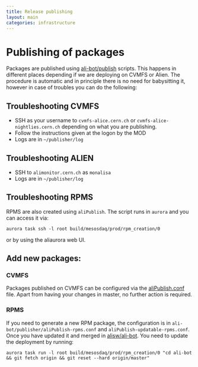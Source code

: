 ```yaml
---
title: Release publishing
layout: main
categories: infrastructure
---
```

# Publishing of packages

Packages are published using [ali-bot/publish](https://github.com/alisw/ali-bot/tree/master/publish) scripts. 
This happens in different places depending if we are deploying on CVMFS or Alien. The procedure
is automatic and in principle there is no need for babysitting it, however in
case of troubles you can do the following:

## Troubleshooting CVMFS

* SSH as your username to `cvmfs-alice.cern.ch` or
  `cvmfs-alice-nightlies.cern.ch` depending on
  what you are publishing.
* Follow the instructions given at the logon by the MOD
* Logs are in `~/publisher/log`

## Troubleshooting ALIEN

* SSH to `alimonitor.cern.ch` as `monalisa`
* Logs are in `~/publisher/log`

## Troubleshooting RPMS

RPMS are also created using `aliPublish`. The script runs in `aurora` and you can access it via:

```
aurora task ssh -l root build/mesosdaq/prod/rpm_creation/0
```

or by using the aliaurora web UI. 

## Add new packages:

### CVMFS

Packages published on CVMFS can be configured via the [aliPublish.conf](https://github.com/alisw/ali-bot/blob/master/publish/aliPublish.conf) file. Apart from having your changes in master, no further action is required.

### RPMS

If you need to generate a new RPM package, the configuration is in `ali-bot/publisher/aliPublish-rpms.conf` and `aliPublish-updatable-rpms.conf`. Once you have updated it and merged in [alisw/ali-bot](https://github.com/alisw/ali-bot). You need to update the deployment by running:

```
aurora task run -l root build/mesosdaq/prod/rpm_creation/0 "cd ali-bot && git fetch origin && git reset --hard origin/master"
```

